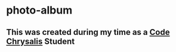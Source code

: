 # photo-album
## This was created during my time as a [Code Chrysalis](https://codechrysalis.io) Student